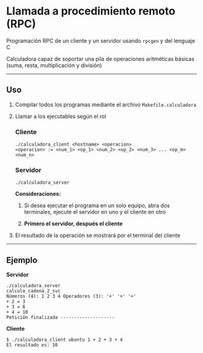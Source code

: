 # Llamada a procedimiento remoto (RPC)

Programación RPC de un cliente y un servidor usando `rpcgen` y del lenguaje C

Calculadora capaz de soportar una pila de operaciones aritméticas básicas (suma, resta, multiplicación y división)

---

## Uso

1. Compilar todos los programas mediante el archivo `Makefile.calculadora`

2. Llamar a los ejecutables según el rol

    ### Cliente

    ```
    ./calculadora_client <hostname> <operacion>
    <operacion> := <num_1> <op_1> <num_2> <op_2> <num_3> ... <op_m> <num_n>
    ```

    ### Servidor

    ```
    ./calculadora_server
    ```

    **Consideraciones:**

    1. Si desea ejecutar el programa en un solo equipo, abra dos terminales,
    ejecute el servidor en uno y el cliente en otro

    2. **Primero el servidor, después el cliente**

3. El resultado de la operación se mostrará por el terminal del cliente

---

## Ejemplo

**Servidor**
```
./calculadora_server
calculo_cadena_2_svc
Números (4): 1 2 3 4 Operadores (3): '+' '+' '+' 
+ 2 = 3
+ 3 = 6
+ 4 = 10
Petición finalizada --------------------

```
**Cliente**
```
$ ./calculadora_client ubuntu 1 + 2 + 3 + 4
El resultado es: 10
```